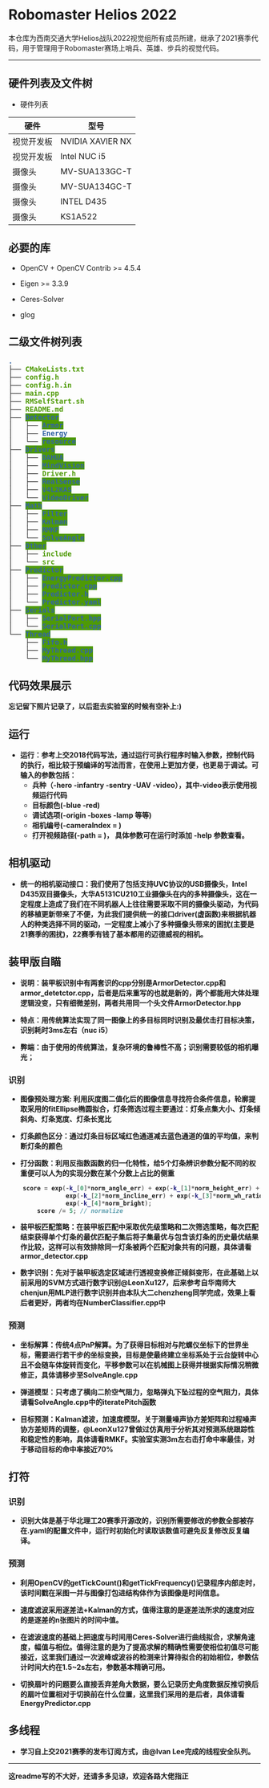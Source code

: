 # Robomaster Helios 2022
本仓库为西南交通大学Helios战队2022视觉组所有成员所建，继承了2021赛季代码，用于管理用于Robomaster赛场上哨兵、英雄、步兵的视觉代码。
***
## 硬件列表及文件树
- 硬件列表

|  硬件   | 型号  |
|  ----  | ----  |
| 视觉开发板  | NVIDIA XAVIER NX |
| 视觉开发板  | Intel NUC i5|
| 摄像头  | MV-SUA133GC-T |
| 摄像头  | MV-SUA134GC-T |
| 摄像头  | INTEL D435 |
| 摄像头  | KS1A522 |

## 必要的库
- OpenCV + OpenCV Contrib >= 4.5.4

- Eigen >= 3.3.9

- Ceres-Solver

- glog

## 二级文件树列表

<pre><font color="#3465A4"><b>.</b></font>
├── <font color="#4E9A06"><b>CMakeLists.txt</font>
├── <font color="#4E9A06"><b>config.h</b></font>
├── <font color="#4E9A06"><b>config.h.in</b></font>
├── <font color="#4E9A06"><b>main.cpp</b></font>
├── <font color="#4E9A06"><b>RMSelfStart.sh</b></font>
├── <font color="#4E9A06"><b>README.md</b></font>
├── <span style="background-color:#4E9A06"><font color="#3465A4">Detector</font></span>
│   ├── <span style="background-color:#4E9A06"><font color="#3465A4">Armor</font></span>
│   ├── <font color="#3465A4"><b>Energy</b></font>
│   └── <span style="background-color:#4E9A06"><font color="#3465A4">resource</font></span>
├── <span style="background-color:#4E9A06"><font color="#3465A4">Drivers</font></span>
│   ├── <span style="background-color:#4E9A06"><font color="#3465A4">DAHUA</font></span>
│   ├── <span style="background-color:#4E9A06"><font color="#3465A4">MindVision</font></span>
│   ├── <font color="#4E9A06"><b>Driver.h</b></font>
│   ├── <span style="background-color:#4E9A06"><font color="#3465A4">RealSense</font></span>
│   ├── <span style="background-color:#4E9A06"><font color="#3465A4">V4L2KAS</font></span>
│   └── <span style="background-color:#4E9A06"><font color="#3465A4">VideoDriver</font></span>
├── <span style="background-color:#4E9A06"><font color="#3465A4">Math</font></span>
│   ├── <span style="background-color:#4E9A06"><font color="#3465A4">Filter</font></span>
│   ├── <span style="background-color:#4E9A06"><font color="#3465A4">Kalman</font></span>
│   ├── <span style="background-color:#4E9A06"><font color="#3465A4">RMKF</font></span>
│   └── <span style="background-color:#4E9A06"><font color="#3465A4">SolveAngle</font></span>
├── <span style="background-color:#4E9A06"><font color="#3465A4">Other</font></span>
│   ├── <font color="#4E9A06"><b>include</b></font>
│   └── <font color="#4E9A06"><b>src</b></font>
├── <span style="background-color:#4E9A06"><font color="#3465A4">Predictor</font></span>
│   ├── <span style="background-color:#4E9A06"><font color="#3465A4">EnergyPredictor.cpp</font></span>
│   ├── <span style="background-color:#4E9A06"><font color="#3465A4">Predictor.cpp</font></span>
│   ├── <span style="background-color:#4E9A06"><font color="#3465A4">Predictor.h</font></span>
│   └── <span style="background-color:#4E9A06"><font color="#3465A4">Predictor.yaml</font></span>
├── <span style="background-color:#4E9A06"><font color="#3465A4">Serials</font></span>
│   ├── <span style="background-color:#4E9A06"><font color="#3465A4">SerialPort.hpp</font></span>
│   └── <span style="background-color:#4E9A06"><font color="#3465A4">SerialPort.cpp</font></span>
└── <span style="background-color:#4E9A06"><font color="#3465A4">Thread</font></span>
    ├── <span style="background-color:#4E9A06"><font color="#3465A4">Fifo.h</font></span>
    ├── <span style="background-color:#4E9A06"><font color="#3465A4">MyThread.cpp</font></span>
    └── <span style="background-color:#4E9A06"><font color="#3465A4">MyThread.hpp</font></span>
</pre>

## 代码效果展示
忘记留下照片记录了，以后逛去实验室的时候有空补上:)

## 运行
- 运行：参考上交2018代码写法，通过运行可执行程序时输入参数，控制代码的执行，相比较于预编译的写法而言，在使用上更加方便，也更易于调试。可输入的参数包括：
	- 兵种（-hero -infantry -sentry -UAV -video），其中-video表示使用视频运行代码
	- 目标颜色(-blue -red)
	- 调试选项(-origin -boxes -lamp 等等)
	- 相机编号(-cameraIndex = )
	- 打开视频路径(-path = )，
	具体参数可在运行时添加 -help 参数查看。 

## 相机驱动
- 统一的相机驱动接口：我们使用了包括支持UVC协议的USB摄像头，Intel D435双目摄像头，大华A5131CU210工业摄像头在内的多种摄像头，这在一定程度上造成了我们在不同机器人上往往需要采取不同的摄像头驱动，为代码的移植更新带来了不便，为此我们提供统一的接口driver(虚函数)来根据机器人的种类选择不同的驱动，一定程度上减小了多种摄像头带来的困扰(主要是21赛季的困扰)，22赛季有钱了基本都用的迈德威视的相机。

## 装甲版自瞄
- **说明：装甲板识别中有两套识的cpp分别是ArmorDetector.cpp和armor_detetctor.cpp，后者是后来重写的也就是新的，两个都能用大体处理逻辑没变，只有细微差别，两者共用同一个头文件ArmorDetector.hpp**

- 特点：用传统算法实现了同一图像上的多目标同时识别及最优击打目标决策，识别耗时3ms左右（nuc i5）

- 弊端：由于使用的传统算法，复杂环境的鲁棒性不高；识别需要较低的相机曝光；


### 识别
- 图像预处理方案: 利用灰度图二值化后的图像信息寻找符合条件信息，轮廓提取采用的fitEllipse椭圆拟合，灯条筛选过程主要通过：**灯条点集大小、灯条倾斜角、灯条宽度、灯条长宽比**

- 灯条颜色区分：**通过灯条目标区域红色通道减去蓝色通道的值的平均值，来判断灯条的颜色**

- 打分函数：利用反指数函数的归一化特性，给5个灯条辨识参数分配不同的权重便可以人为的实现分数在某个分数上占比的侧重
```c++
	score = exp(-k_[0]*norm_angle_err) + exp(-k_[1]*norm_height_err) +
                exp(-k_[2]*norm_incline_err) + exp(-k_[3]*norm_wh_ratio) +
                exp(-k_[4]*norm_bright);
        score /= 5; // normalize
```

- 装甲板匹配策略：在装甲板匹配中采取优先级策略和二次筛选策略，每次匹配结束获得单个灯条的最优匹配子集后将子集最优与包含该灯条的历史最优结果作比较，这样可以有效排除同一灯条被两个匹配对象共有的问题，具体请看armor_detector.cpp

- 数字识别：先对于装甲板选定区域进行透视变换修正倾斜变形，在此基础上以前采用的SVM方式进行数字识别@LeonXu127，后来参考自华南师大chenjun用MLP进行数字识别并由本队大二chenzheng同学完成，效果上看后者更好，两者均在NumberClassifier.cpp中

### 预测
- 坐标解算：传统4点PnP解算。为了获得目标相对与陀螺仪坐标下的世界坐标，需要进行若干步的坐标变换，目标是使最终建立坐标系处于云台旋转中心且不会随车体旋转而变化，平移参数可以在机械图上获得并根据实际情况稍微修正，具体请移步至SolveAngle.cpp

- 弹道模型：只考虑了横向二阶空气阻力，忽略弹丸下坠过程的空气阻力，具体请看SolveAngle.cpp中的iteratePitch函数

- 目标预测：Kalman滤波，加速度模型。关于测量噪声协方差矩阵和过程噪声协方差矩阵的调整，@LeonXu127曾做过仿真用于分析其对预测系统跟踪性和稳定性的影响，具体请看RMKF。实验室实测3m左右击打命中率最佳，对于移动目标的命中率接近70%

## 打符
### 识别
- 识别大体是基于华北理工20赛季开源改的，识别所需要修改的参数全部被存在.yaml的配置文件中，运行时初始化时读取该数值可避免反复修改反复编译。

### 预测
- 利用OpenCV的getTickCount()和getTickFrequency()记录程序内部走时，该时间戳在采图一并与图像打包进结构体作为该图像是时间信息。

- 速度滤波采用逐差法+Kalman的方式，值得注意的是逐差法所求的速度对应的是逐差的n张图片的时间中值。

- 在滤波速度的基础上把速度与时间用Ceres-Solver进行曲线拟合，求解角速度，幅值与相位。值得注意的是为了提高求解的精确性需要使相位初值尽可能接近，这里我们通过一次波峰或波谷的检测来计算待拟合的初始相位，参数估计时间大约在1.5~2s左右，参数基本精确可用。

- 切换扇叶的问题要么直接丢弃差角大数据，要么记录历史角度数据反推切换后的扇叶位置相对于切换前在什么位置，这里我们采用的是后者，具体请看EnergyPredictor.cpp

## 多线程
- 学习自上交2021赛季的发布订阅方式，由@Ivan Lee完成的线程安全队列。

***
这readme写的不大好，还请多多见谅，欢迎各路大佬指正


